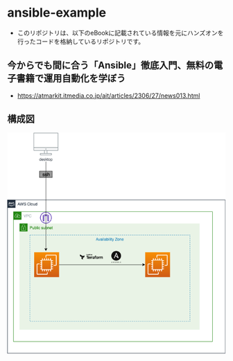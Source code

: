 # ansible-example
- このリポジトリは、以下のeBookに記載されている情報を元にハンズオンを行ったコードを格納しているリポジトリです。

## 今からでも間に合う「Ansible」徹底入門、無料の電子書籍で運用自動化を学ぼう
- https://atmarkit.itmedia.co.jp/ait/articles/2306/27/news013.html

## 構成図
![rocky-linux-network.drawio.png](rocky-linux-network.drawio.png)
